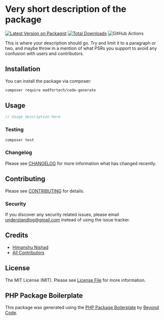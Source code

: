 # Very short description of the package

[![Latest Version on Packagist](https://img.shields.io/packagist/v/madfortech/code-generate.svg?style=flat-square)](https://packagist.org/packages/madfortech/code-generate)
[![Total Downloads](https://img.shields.io/packagist/dt/madfortech/code-generate.svg?style=flat-square)](https://packagist.org/packages/madfortech/code-generate)
![GitHub Actions](https://github.com/madfortech/code-generate/actions/workflows/main.yml/badge.svg)

This is where your description should go. Try and limit it to a paragraph or two, and maybe throw in a mention of what PSRs you support to avoid any confusion with users and contributors.

## Installation

You can install the package via composer:

```bash
composer require madfortech/code-generate
```

## Usage

```php
// Usage description here
```

### Testing

```bash
composer test
```

### Changelog

Please see [CHANGELOG](CHANGELOG.md) for more information what has changed recently.

## Contributing

Please see [CONTRIBUTING](CONTRIBUTING.md) for details.

### Security

If you discover any security related issues, please email understandlog@gmail.com instead of using the issue tracker.

## Credits

-   [Himanshu Nishad](https://github.com/madfortech)
-   [All Contributors](../../contributors)

## License

The MIT License (MIT). Please see [License File](LICENSE.md) for more information.

## PHP Package Boilerplate

This package was generated using the [PHP Package Boilerplate](https://laravelpackageboilerplate.com) by [Beyond Code](http://beyondco.de/).
